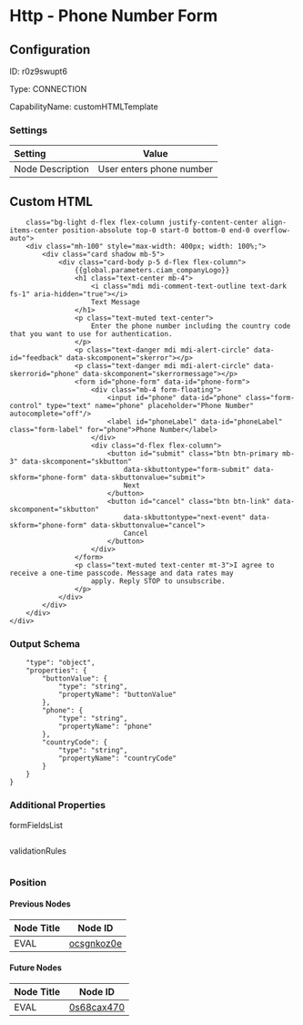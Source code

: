 # Http - Phone Number Form
## Configuration
ID:  r0z9swupt6

Type: CONNECTION 

CapabilityName: customHTMLTemplate

### Settings
| Setting | Value  |
| :------------------------ | ---------------------------------------- |
| Node Description | User enters phone number | 


## Custom HTML
```<div
    class="bg-light d-flex flex-column justify-content-center align-items-center position-absolute top-0 start-0 bottom-0 end-0 overflow-auto">
    <div class="mh-100" style="max-width: 400px; width: 100%;">
        <div class="card shadow mb-5">
            <div class="card-body p-5 d-flex flex-column">
                {{global.parameters.ciam_companyLogo}}
                <h1 class="text-center mb-4">
                    <i class="mdi mdi-comment-text-outline text-dark fs-1" aria-hidden="true"></i>
                    Text Message
                </h1>
                <p class="text-muted text-center">
                    Enter the phone number including the country code that you want to use for authentication.
                </p>
                <p class="text-danger mdi mdi-alert-circle" data-id="feedback" data-skcomponent="skerror"></p>
                <p class="text-danger mdi mdi-alert-circle" data-skerrorid="phone" data-skcomponent="skerrormessage"></p>
                <form id="phone-form" data-id="phone-form">
                    <div class="mb-4 form-floating">
                        <input id="phone" data-id="phone" class="form-control" type="text" name="phone" placeholder="Phone Number" autocomplete="off"/>
                        <label id="phoneLabel" data-id="phoneLabel" class="form-label" for="phone">Phone Number</label>
                    </div>
                    <div class="d-flex flex-column">
                        <button id="submit" class="btn btn-primary mb-3" data-skcomponent="skbutton"
                            data-skbuttontype="form-submit" data-skform="phone-form" data-skbuttonvalue="submit">
                            Next
                        </button>
                        <button id="cancel" class="btn btn-link" data-skcomponent="skbutton"
                            data-skbuttontype="next-event" data-skform="phone-form" data-skbuttonvalue="cancel">
                            Cancel
                        </button>
                    </div>
                </form>
                <p class="text-muted text-center mt-3">I agree to receive a one-time passcode. Message and data rates may
                    apply. Reply STOP to unsubscribe.
                </p>
            </div>
        </div>
    </div>
</div>
```


### Output Schema
``` {
	"type": "object",
	"properties": {
		"buttonValue": {
			"type": "string",
			"propertyName": "buttonValue"
		},
		"phone": {
			"type": "string",
			"propertyName": "phone"
		},
		"countryCode": {
			"type": "string",
			"propertyName": "countryCode"
		}
	}
} 
```

### Additional Properties
formFieldsList
```
```


validationRules
```
```





### Position

#### Previous Nodes
| Node Title | Node ID |
| :------------- | ------------ |
| EVAL | [ocsgnkoz0e](./ocsgnkoz0e.md) | 
 
 #### Future Nodes
| Node Title | Node ID |
| :------------- | ------------ |
| EVAL |[0s68cax470](./0s68cax470.md) | 